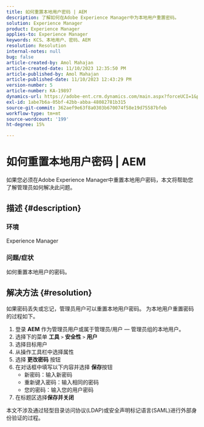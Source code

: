 ```yaml
---
title: 如何重置本地用户密码 | AEM
description: 了解如何在Adobe Experience Manager中为本地用户重置密码。
solution: Experience Manager
product: Experience Manager
applies-to: Experience Manager
keywords: KCS、本地用户、密码、AEM
resolution: Resolution
internal-notes: null
bug: false
article-created-by: Amol Mahajan
article-created-date: 11/10/2023 12:35:50 PM
article-published-by: Amol Mahajan
article-published-date: 11/10/2023 12:43:29 PM
version-number: 5
article-number: KA-19897
dynamics-url: https://adobe-ent.crm.dynamics.com/main.aspx?forceUCI=1&pagetype=entityrecord&etn=knowledgearticle&id=60d9c5a7-c57f-ee11-8179-6045bd006b25
exl-id: 1abe7b6a-05bf-42bb-abba-48082781b315
source-git-commit: 362aef9e63f8a0303b670074f58e19d75587bfeb
workflow-type: tm+mt
source-wordcount: '199'
ht-degree: 15%

---
```


# 如何重置本地用户密码 | AEM


如果您必须在Adobe Experience Manager中重置本地用户密码，本文将帮助您了解管理员如何解决此问题。

## 描述 {#description}


### <b>环境</b>

Experience Manager



### <b>问题/症状</b>

如何重置本地用户的密码。


## 解决方法 {#resolution}


如果密码丢失或忘记，管理员用户可以重置本地用户密码。 为本地用户重置密码的过程如下。

1. 登录 <b>AEM</b> 作为管理员用户或属于管理员/用户 — 管理员组的本地用户。
2. 选择下的菜单 <b>工具</b> `>` <b>安全性</b> `>` <b> 用户</b>
3. 选择目标用户
4. 从操作工具栏中选择属性
5. 选择<b> 更改密码</b> 按钮
6. 在对话框中填写以下内容并选择 <b>保存</b>按钮
   - 新密码：输入新密码
   - 重新键入密码：输入相同的密码
   - 您的密码：输入您的用户密码
7. 在标题区选择<b>保存并关闭</b>


本文不涉及通过轻型目录访问协议(LDAP)或安全声明标记语言(SAML)进行外部身份验证的过程。
